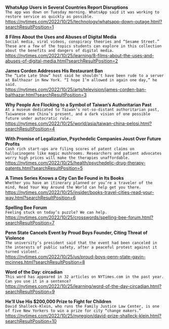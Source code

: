 **WhatsApp Users in Several Countries Report Disruptions**\
`The app was down on Tuesday morning. WhatsApp said it was working to restore service as quickly as possible.`\
https://nytimes.com/2022/10/25/technology/whatsapp-down-outage.html?searchResultPosition=1

**8 Films About the Uses and Abuses of Digital Media**\
`Social media, viral videos, conspiracy theories and “Sesame Street.” These are a few of the topics students can explore in this collection about the benefits and dangers of digital media.`\
https://nytimes.com/2022/10/25/learning/8-films-about-the-uses-and-abuses-of-digital-media.html?searchResultPosition=2

**James Corden Addresses His Restaurant Ban**\
`The “Late Late Show” host said he shouldn’t have been rude to a server at Balthazar in New York. “I hope I’m allowed in again one day,” he said.`\
https://nytimes.com/2022/10/25/arts/television/james-corden-ban-balthazar.html?searchResultPosition=3

**Why People Are Flocking to a Symbol of Taiwan’s Authoritarian Past**\
`At a museum dedicated to Taiwan’s not-so-distant authoritarian past, Taiwanese see China’s present, and a dark vision of one possible future under autocratic rule.`\
https://nytimes.com/2022/10/25/world/asia/taiwan-china-pelosi.html?searchResultPosition=4

**With Promise of Legalization, Psychedelic Companies Joust Over Future Profits**\
`Cash rich start-ups are filing scores of patent claims on hallucinogens like magic mushrooms. Researchers and patient advocates worry high prices will make the therapies unaffordable.`\
https://nytimes.com/2022/10/25/health/psychedelic-drug-therapy-patents.html?searchResultPosition=5

**A Times Series Knows a City Can Be Found in Its Books**\
`Whether you have an itinerary planned or you’re a traveler of the mind, Read Your Way Around the World can help get you there.`\
https://nytimes.com/2022/10/25/insider/books-travel-cities-read-your-way.html?searchResultPosition=6

**Spelling Bee Forum**\
`Feeling stuck on today’s puzzle? We can help.`\
https://nytimes.com/2022/10/25/crosswords/spelling-bee-forum.html?searchResultPosition=7

**Penn State Cancels Event by Proud Boys Founder, Citing Threat of Violence**\
`The university’s president said that the event had been canceled in the interests of public safety, after a peaceful protest against it turned violent.`\
https://nytimes.com/2022/10/25/us/proud-boys-penn-state-gavin-mcinnes.html?searchResultPosition=8

**Word of the Day: circadian**\
`This word has appeared in 32 articles on NYTimes.com in the past year. Can you use it in a sentence?`\
https://nytimes.com/2022/10/25/learning/word-of-the-day-circadian.html?searchResultPosition=9

**He’ll Use His $200,000 Prize to Fight for Children**\
`David Shalleck-Klein, who runs the Family Justice Law Center, is one of five New Yorkers to win a prize for city “change makers.”`\
https://nytimes.com/2022/10/25/nyregion/david-prize-shalleck-klein.html?searchResultPosition=10


